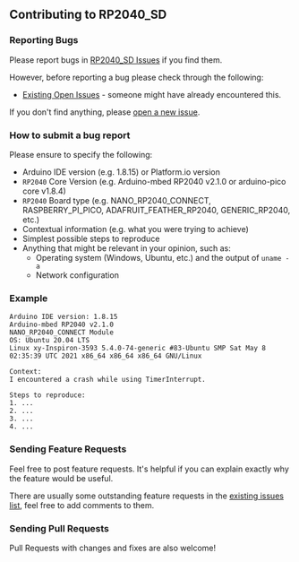 ## Contributing to RP2040_SD

### Reporting Bugs

Please report bugs in [RP2040_SD Issues](https://github.com/khoih-prog/RP2040_SD/issues) if you find them.

However, before reporting a bug please check through the following:

* [Existing Open Issues](https://github.com/khoih-prog/RP2040_SD/issues) - someone might have already encountered this.

If you don't find anything, please [open a new issue](https://github.com/khoih-prog/RP2040_SD/issues/new).

### How to submit a bug report

Please ensure to specify the following:

* Arduino IDE version (e.g. 1.8.15) or Platform.io version
* `RP2040` Core Version (e.g. Arduino-mbed RP2040 v2.1.0 or arduino-pico core v1.8.4)
* `RP2040` Board type (e.g. NANO_RP2040_CONNECT, RASPBERRY_PI_PICO, ADAFRUIT_FEATHER_RP2040, GENERIC_RP2040, etc.)
* Contextual information (e.g. what you were trying to achieve)
* Simplest possible steps to reproduce
* Anything that might be relevant in your opinion, such as:
  * Operating system (Windows, Ubuntu, etc.) and the output of `uname -a`
  * Network configuration


### Example

```
Arduino IDE version: 1.8.15
Arduino-mbed RP2040 v2.1.0
NANO_RP2040_CONNECT Module
OS: Ubuntu 20.04 LTS
Linux xy-Inspiron-3593 5.4.0-74-generic #83-Ubuntu SMP Sat May 8 02:35:39 UTC 2021 x86_64 x86_64 x86_64 GNU/Linux

Context:
I encountered a crash while using TimerInterrupt.

Steps to reproduce:
1. ...
2. ...
3. ...
4. ...
```

### Sending Feature Requests

Feel free to post feature requests. It's helpful if you can explain exactly why the feature would be useful.

There are usually some outstanding feature requests in the [existing issues list](https://github.com/khoih-prog/RP2040_SD/issues?q=is%3Aopen+is%3Aissue+label%3Aenhancement), feel free to add comments to them.

### Sending Pull Requests

Pull Requests with changes and fixes are also welcome!

